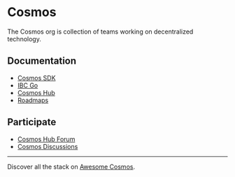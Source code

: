 # Cosmos

The Cosmos org is collection of teams working on decentralized technology.

## Documentation

* [Cosmos SDK](https://docs.cosmos.network)
* [IBC Go](https://ibc.cosmos.network)
* [Cosmos Hub](https://hub.cosmos.network)
* [Roadmaps](https://github.com/orgs/cosmos/projects)

## Participate

* [Cosmos Hub Forum](https://forum.cosmos.network)
* [Cosmos Discussions](https://github.com/orgs/cosmos/discussions)

---

Discover all the stack on [Awesome Cosmos](https://github.com/cosmos/awesome-cosmos).
